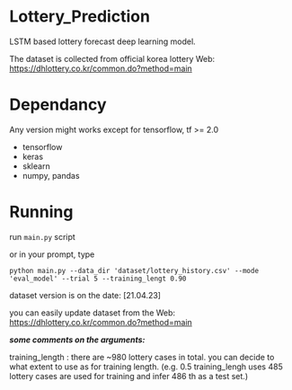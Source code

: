 # Lottery_Prediction
LSTM based lottery forecast deep learning model.

The dataset is collected from official korea lottery Web: https://dhlottery.co.kr/common.do?method=main

# Dependancy

Any version might works except for tensorflow, tf >= 2.0
* tensorflow 
* keras
* sklearn
* numpy, pandas




# Running

run ``main.py`` script

or in your prompt, type

``python main.py --data_dir 'dataset/lottery_history.csv' --mode 'eval_model' --trial 5 --training_lengt 0.90 ``  

dataset version is on the date: [21.04.23]

you can easily update dataset from the Web:  https://dhlottery.co.kr/common.do?method=main

***some comments on the arguments:***

training_length : there are ~980 lottery cases in total. you can decide to what extent to use as for training length.
(e.g. 0.5 training_lengh uses 485 lottery cases are used for training and infer 486 th as a test set.)

